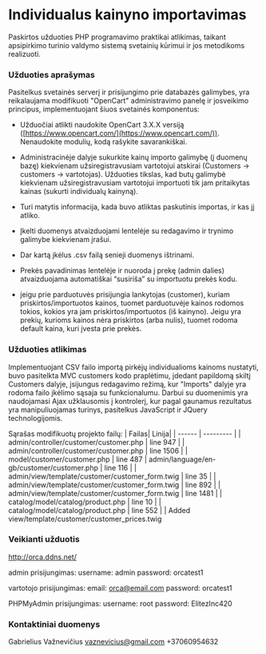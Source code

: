 # **Individualus kainyno importavimas**

Paskirtos užduoties PHP programavimo praktikai atlikimas, taikant apsipirkimo turinio valdymo sistemą svetainių kūrimui ir jos metodikoms realizuoti.

### **Užduoties aprašymas**

Pasitelkus svetainės serverį ir prisijungimo prie databazės galimybes, yra reikalaujama modifikuoti "OpenCart" administravimo panelę ir josveikimo principus, implementuojant šiuos svetainės komponentus:
-  Užduočiai atlikti naudokite OpenCart 3.X.X versiją ([https://www.opencart.com/](https://www.opencart.com/)). Nenaudokite modulių, kodą rašykite savarankiškai.
    
-  Administracinėje dalyje sukurkite kainų importo galimybę (į duomenų bazę) kiekvienam užsiregistravusiam vartotojui atskirai (Customers -> customers -> vartotojas). Užduoties tikslas, kad butų galimybė kiekvienam užsiregistravusiam vartotojui importuoti tik jam pritaikytas kainas (sukurti individualų kainyną).
-   Turi matytis informacija, kada buvo atliktas paskutinis importas, ir kas jį atliko.
    
-  Įkelti duomenys atvaizduojami lentelėje su redagavimo ir trynimo galimybe kiekvienam įrašui.
-  Dar kartą įkėlus .csv failą senieji duomenys ištrinami.
- Prekės pavadinimas lentelėje ir nuoroda į prekę (admin dalies) atvaizduojama automatiškai “susiriša” su importuotu prekės kodu.
- jeigu prie parduotuvės prisijungia lankytojas (customer), kuriam priskirtos/importuotos kainos, tuomet parduotuvėje kainos rodomos tokios, kokios yra jam priskirtos/importuotos (iš kainyno). Jeigu yra prekių, kurioms kainos nėra priskirtos (arba nulis), tuomet rodoma default kaina, kuri įvesta prie prekės.

### Užduoties atlikimas
Implementuojant CSV failo importą pirkėjų individualioms kainoms nustatyti, buvo pasitelkta MVC customers kodo praplėtimu, įdedant papildomą skiltį Customers dalyje, įsijungus redagavimo režimą, kur "Imports" dalyje yra rodoma failo įkėlimo sąsaja su funkcionalumu. Darbui su duomenimis yra naudojamasi Ajax užklausomis į kontrolerį, kur pagal gaunamus rezultatus yra manipuliuojamas turinys, pasitelkus JavaScript ir JQuery technologijomis.

Sąrašas modifikuotų projekto failų:
| Failas| Linija|
| ------ | --------- |
| admin/controller/customer/customer.php | line 947 |
| admin/controller/customer/customer.php | line 1506 |
| model/customer/customer.php | line 487
| admin/language/en-gb/customer/customer.php | line 116 |
| admin/view/template/customer/customer_form.twig | line 35 |
| admin/view/template/customer/customer_form.twig | line 892 |
| admin/view/template/customer/customer_form.twig | line 1481 |
| catalog/model/catalog/product.php | line 10 |
| catalog/model/catalog/product.php | line 552 |
| Added view/template/customer/customer_prices.twig


### Veikianti užduotis
http://orca.ddns.net/

admin prisijungimas:
username: admin
password: orcatest1

vartotojo prisijungimas:
email: orca@email.com
password: orcatest1

PHPMyAdmin prisijungimas:
username: root
password: ElitezInc420

### Kontaktiniai duomenys
Gabrielius Važnevičius
vaznevicius@gmail.com
+37060954632